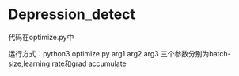 # Depression_detect
代码在optimize.py中

运行方式：python3 optimize.py arg1 arg2 arg3
三个参数分别为batch-size,learning rate和grad accumulate
